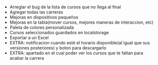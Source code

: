 - Arreglar el bug de la lista de cursos que no llega al final
- Agregar todas las carreras
- Mejoras en dispositivos pequeños
- Mejoras en la tabla(mover cursos, mejores maneras de interaccion, etc)
- Paleta de colores personalizada
- Cursos seleccionados guardados en localstorage
- Exportar a un Excel
- EXTRA: notificacion cuando esté el horario disponible(al igual que sus versiones posteriores) y boton para descargarlo
- EXTRA: apartado en el cual poder ver los cursos que te faltan para acabar la carrera